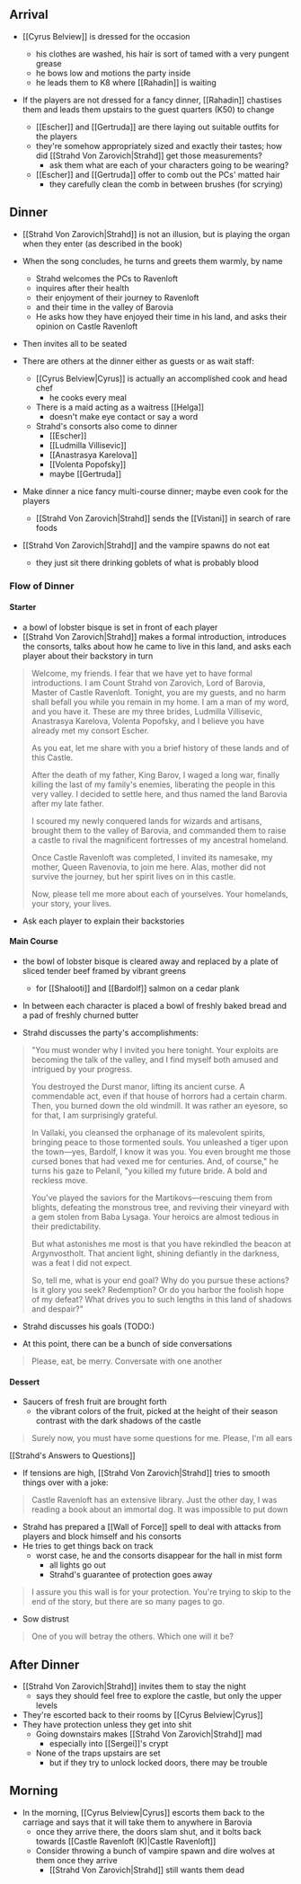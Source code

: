 ## Arrival
- [[Cyrus Belview]] is dressed for the occasion
	- his clothes are washed, his hair is sort of tamed with a very pungent grease
	- he bows low and motions the party inside
	- he leads them to K8 where [[Rahadin]] is waiting

- If the players are not dressed for a fancy dinner, [[Rahadin]] chastises them and leads them upstairs to the guest quarters (K50) to change
	- [[Escher]] and [[Gertruda]] are there laying out suitable outfits for the players
	- they're somehow appropriately sized and exactly their tastes; how did [[Strahd Von Zarovich|Strahd]] get those measurements?
		- ask them what are each of your characters going to be wearing?
	- [[Escher]] and [[Gertruda]] offer to comb out the PCs' matted hair
		- they carefully clean the comb in between brushes (for scrying)

## Dinner
- [[Strahd Von Zarovich|Strahd]] is not an illusion, but is playing the organ when they enter (as described in the book)
-  When the song concludes, he turns and greets them warmly, by name
	- Strahd welcomes the PCs to Ravenloft
	- inquires after their health
	- their enjoyment of their journey to Ravenloft
	- and their time in the valley of Barovia
	- He asks how they have enjoyed their time in his land, and asks their opinion on Castle Ravenloft

- Then invites all to be seated

- There are others at the dinner either as guests or as wait staff:
	- [[Cyrus Belview|Cyrus]] is actually an accomplished cook and head chef
		- he cooks every meal
	- There is a maid acting as a waitress [[Helga]]
		- doesn't make eye contact or say a word
	- Strahd's consorts also come to dinner
		- [[Escher]]
		- [[Ludmilla Villisevic]]
		- [[Anastrasya Karelova]]
		- [[Volenta Popofsky]]
		- maybe [[Gertruda]]
- Make dinner a nice fancy multi-course dinner; maybe even cook for the players
	- [[Strahd Von Zarovich|Strahd]] sends the [[Vistani]] in search of rare foods
- [[Strahd Von Zarovich|Strahd]] and the vampire spawns do not eat
	- they just sit there drinking goblets of what is probably blood

### Flow of Dinner
#### Starter
- a bowl of lobster bisque is set in front of each player
- [[Strahd Von Zarovich|Strahd]] makes a formal introduction, introduces the consorts, talks about how he came to live in this land, and asks each player about their backstory in turn

>Welcome, my friends. I fear that we have yet to have formal introductions. I am Count Strahd von Zarovich, Lord of Barovia, Master of Castle Ravenloft. Tonight, you are my guests, and no harm shall befall you while you remain in my home. I am a man of my word, and you have it.
>These are my three brides, Ludmilla Villisevic, Anastrasya Karelova, Volenta Popofsky, and I believe you have already met my consort Escher.
>
>As you eat, let me share with you a brief history of these lands and of this Castle.
>
>After the death of my father, King Barov, I waged a long war, finally killing the last of my family's enemies, liberating the people in this very valley. I decided to settle here, and thus named the land Barovia after my late father.
>
>I scoured my newly conquered lands for wizards and artisans, brought them to the valley of Barovia, and commanded them to raise a castle to rival the magnificent fortresses of my ancestral homeland.
>
>Once Castle Ravenloft was completed, I invited its namesake, my mother, Queen Ravenovia, to join me here. Alas, mother did not survive the journey, but her spirit lives on in this castle.
>
>Now, please tell me more about each of yourselves. Your homelands, your story, your lives.

- Ask each player to explain their backstories

#### Main Course
- the bowl of lobster bisque is cleared away and replaced by a plate of sliced tender beef framed by vibrant greens
	- for [[Shalooti]] and [[Bardolf]] salmon on a cedar plank
- In between each character is placed a bowl of freshly baked bread and a pad of freshly churned butter


- Strahd discusses the party's accomplishments:

>"You must wonder why I invited you here tonight. Your exploits are becoming the talk of the valley, and I find myself both amused and intrigued by your progress.
>
>You destroyed the Durst manor, lifting its ancient curse. A commendable act, even if that house of horrors had a certain charm. Then, you burned down the old windmill. It was rather an eyesore, so for that, I am surprisingly grateful.
>
>In Vallaki, you cleansed the orphanage of its malevolent spirits, bringing peace to those tormented souls. You unleashed a tiger upon the town—yes, Bardolf, I know it was you. You even brought me those cursed bones that had vexed me for centuries. And, of course," he turns his gaze to Pelanil, "you killed my future bride. A bold and reckless move.
>
>You’ve played the saviors for the Martikovs—rescuing them from blights, defeating the monstrous tree, and reviving their vineyard with a gem stolen from Baba Lysaga. Your heroics are almost tedious in their predictability.
>
>But what astonishes me most is that you have rekindled the beacon at Argynvostholt. That ancient light, shining defiantly in the darkness, was a feat I did not expect.
>
>So, tell me, what is your end goal? Why do you pursue these actions? Is it glory you seek? Redemption? Or do you harbor the foolish hope of my defeat? What drives you to such lengths in this land of shadows and despair?"

- Strahd discusses his goals (TODO:)

- At this point, there can be a bunch of side conversations
>Please, eat, be merry. Conversate with one another

#### Dessert
- Saucers of fresh fruit are brought forth
	- the vibrant colors of the fruit, picked at the height of their season contrast with the dark shadows of the castle

>Surely now, you must have some questions for me. Please, I'm all ears

[[Strahd's Answers to Questions]]

- If tensions are high, [[Strahd Von Zarovich|Strahd]] tries to smooth things over with a joke:
>Castle Ravenloft has an extensive library. Just the other day, I was reading a book about an immortal dog. It was impossible to put down

- Strahd has prepared a [[Wall of Force]] spell to deal with attacks from players and block himself and his consorts
- He tries to get things back on track
	- worst case, he and the consorts disappear for the hall in mist form
		- all lights go out
		- Strahd's guarantee of protection goes away

>I assure you this wall is for your protection. You're trying to skip to the end of the story, but there are so many pages to go.

- Sow distrust

>One of you will betray the others. Which one will it be?


## After Dinner
- [[Strahd Von Zarovich|Strahd]] invites them to stay the night
	- says they should feel free to explore the castle, but only the upper levels
- They're escorted back to their rooms by [[Cyrus Belview|Cyrus]]
- They have protection unless they get into shit
	- Going downstairs makes [[Strahd Von Zarovich|Strahd]] mad
		- especially into [[Sergei]]'s crypt
	- None of the traps upstairs are set
		- but if they try to unlock locked doors, there may be trouble

## Morning
- In the morning, [[Cyrus Belview|Cyrus]] escorts them back to the carriage and says that it will take them to anywhere in Barovia
	- once they arrive there, the doors slam shut, and it bolts back towards [[Castle Ravenloft (K)|Castle Ravenloft]]
	- Consider throwing a bunch of vampire spawn and dire wolves at them once they arrive
		- [[Strahd Von Zarovich|Strahd]] still wants them dead